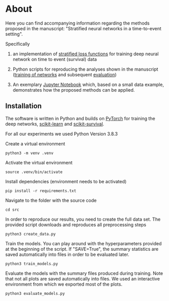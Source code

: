 # About

Here you can find accompanying information regarding the methods proposed in the manuscript: "Stratified neural networks in a time-to-event setting". 

Specifically 

1. an implementation of [stratified loss functions](src/modules/torch_models.py) for training deep neural network on time to event (survival) data

2. Python scripts for reproducing the analyses shown in the manuscript ([training of networks](src/train_models.py) and subsequent [evaluation](src/evaluate_models.py))

3. An exemplary [Jupyter Notebook](notebook.ipynb) which, based on a small data example, demonstrates how the proposed methods can be applied.


## Installation
The software is written in Python and builds on [PyTorch](https://pytorch.org) for training the deep networks, [scikit-learn](https://scikit-learn.org/stable/) and [scikit-survival](https://github.com/sebp/scikit-survival). 

For all our experiments we used Python Version 3.8.3

Create a virtual environment
```
python3 -m venv .venv
```

Activate the virtual environment
```
source .venv/bin/activate
```

Install dependencies (environment needs to be activated)
```
pip install -r requirements.txt
```

Navigate to the folder with the source code
```
cd src
```

In order to reproduce our results, you need 
to create the full data set.
The provided script downloads and reproduces all
preprocessing steps

```
python3 create_data.py
```

Train the models. You can play around with the hyperparameters provided
at the beginning of the script. If "SAVE=True", the summary statistics are saved automatically into files in order to be evaluated later.
```
python3 train_models.py
```

Evaluate the models with the summary files produced during training. 
Note that not all plots are saved automatically into files. We used an interactive environment from which we exported most of the plots.
```
python3 evaluate_models.py
```